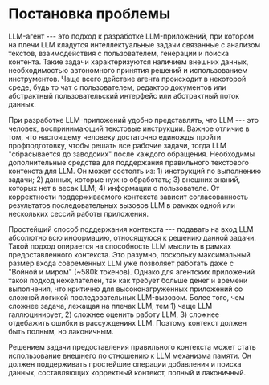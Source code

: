 # Постановка проблемы

LLM-агент --- это подход к разработке LLM-приложений, при котором на плечи LLM кладутся интеллектуальные задачи связанные с анализом текстов, взаимодействия с пользователем, генерации и поиска контента. Такие задачи характеризуются наличием внешних данных, необходимостью автономного принятия решений и использованием инструментов. Чаще всего действие агента происходит в некоторой среде, будь то чат с пользователем, редактор документов или абстрактный пользовательский интерфейс или абстрактный поток данных.

При разработке LLM-приложений удобно представлять, что LLM --- это человек, воспринимающий текстовые инструкции. Важное отличие в том, что настоящему человеку достаточно единожды пройти профподготовку, чтобы решать все рабочие задачи, тогда LLM "сбрасывается до заводских" после каждого обращения. Необходимы дополнительные средства для поддержания правильного текстового контекста для LLM. Он может состоять из: 1) инструкций по выполнению задачи; 2) данных, которые нужно обработать; 3) внешних знаний, которых нет в весах LLM; 4) информации о пользователе. От корректности поддерживаемого контекста зависит согласованность результатов последовательных вызовов LLM в рамках одной или нескольких сессий работы приложения.

Простейший способ поддержания контекста --- подавать на вход LLM абсолютно всю информацию, относящуюся к решению данной задачи. Такой подход опирается на способность LLM мыслить в рамках предоставленного контекста. Это разумно, поскольку максимальный размер входа современных LLM уже позволяет работать даже с "Войной и миром" (~580k токенов). Однако для агентских приложений такой подход нежелателен, так как требует больше денег и времени выполнения, что критично для высоконагруженных приложений со сложной логикой последовательных LLM-вызовом. Более того, чем сложнее задача, лежащая на плечах LLM, тем  1) чаще LLM галлюцинирует, 2) сложнее оценить работу LLM, 3) сложнее отдебажить ошибки в рассуждениях LLM. Поэтому контекст должен быть полным, но лаконичным.

Решением задачи предоставления правильного контекста может стать использование внешнего по отношению к LLM механизма памяти. Он должен поддерживать простейшие операции добавления и поиска данных, составляющих корректный контекст, полный и лаконичный.
